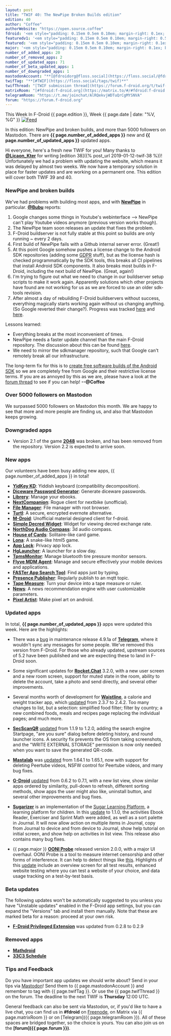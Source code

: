 ```yaml
---
layout: post
title: "TWIF 40: The NewPipe Broken Builds edition"
edition: 40
author: "Coffee"
authorWebsite: "https://open.source.coffee"
fdroid: '<em style="padding: 0.15em 0.5em 0.10em; margin-right: 0.1ex; border-style: solid; border-width: medium; border-radius: 1em; color: #0d47a1; font-style: normal; font-weight: bold;">F-Droid</em>'
featuredv1: '<em style="padding: 0.15em 0.5em 0.10em; margin-right: 0.5ex; box-shadow: 0.1em 0.05em 0.1em rgba(0, 0, 0, 0.3); border-radius: 1em; color: black; background: linear-gradient(orange, yellow);">Featured</em>'
featured: '<em style="padding: 0.15em 0.5em 0.10em; margin-right: 0.1ex; border-style: solid; border-width: medium; border-radius: 1em; color: orange; font-style: normal; font-weight: bold;">Featured</em>'
major: '<em style="padding: 0.15em 0.5em 0.10em; margin-right: 0.1ex; border-style: solid; border-width: medium; border-radius: 1em; color: #8ab000; font-style: normal; font-weight: bold;">Major</em>'
number_of_added_apps: 20
number_of_removed_apps: 2
number_of_updated_apps: 71
number_of_beta_updated_apps: 1
number_of_downgraded_apps: 1
mastodonAccount: "**[@fdroidorg@floss.social](https://floss.social/@fdroidorg)**"
twifTag: "**[#TWIF](https://floss.social/tags/twif)**"
twifThread: "[TWIF submission thread](https://forum.f-droid.org/t/twif-submission-thread)"
matrixRoom: "[#fdroid:f-droid.org](https://matrix.to/#/#fdroid:f-droid.org)"
telegramRoom: "https://t.me/joinchat/AlRQekvjWDTuQrCgMYSNVA"
forum: "https://forum.f-droid.org"
---
```


This Week In F-Droid {{ page.edition }}, Week {{ page.date | date: "%V, %G" }} <a href="{{ site.baseurl }}/feed.xml"><img src="{% asset Feed-icon-16x16.png %}" alt="Feed"></a>

In this edition: NewPipe and broken builds, and more than 5000 followers on Mastodon.
There are **{{ page.number_of_added_apps }}** new and **{{ page.number_of_updated_apps }}** updated apps.

<!--more-->

Hi everyone, here's a fresh new TWIF for you! Many thanks to **[@Licaon\_Kter](https://forum.f-droid.org/u/Licaon_Kter)** for writing [edition 38]({% post_url 2019-01-12-twif-38 %})! Unfortunately we had a problem with updating the website, which means it was delayed by almost two weeks. We now have a temporary solution in place for faster updates and are working on a permanent one. This edition will cover both TWIF 39 and 40.

### NewPipe and broken builds

We've had problems with building most apps, and with **[NewPipe](https://f-droid.org/packages/org.schabi.newpipe/)** in particular. **[@Bubu](https://forum.f-droid.org/u/Bubu)** reports:

1. Google changes some things in Youtube's webinterface --> NewPipe can't play Youtube videos anymore (previous version works though).
2. The NewPipe team soon releases an update that fixes the problem.
3. F-Droid buildserver is not fully stable at this point so builds are only running ~ every 2 days.
4. First build of NewPipe fails with a Github internal server error. (Great!)
5. At this point Google somehow pushes a license change to the Android SDK repositories (adding some [GDPR](https://en.wikipedia.org/wiki/General_Data_Protection_Regulation) stuff), but as the license hash is checked programmatically by the SDK tools, this breaks all CI pipelines that install Android SDK components. It also breaks most builds in F-Droid, including the next build of NewPipe. (Great, again!)
6. I'm trying to figure out what we need to change in our buildserver setup scripts to make it work again. Apparently solutions which other projects have found are not working for us as we are forced to use an older sdk-tools revision.
7. After almost a day of rebuilding F-Droid buildservers without success, everything magically starts working again without us changing anything. (So Google reverted their change?). Progress was tracked [here](https://gitlab.com/fdroid/fdroidserver/issues/620) and [here](https://gitlab.com/fdroid/fdroidserver/merge_requests/610).

Lessons learned:

* Everything breaks at the most inconvenient of times.
* NewPipe needs a faster update channel than the main F-Droid repository. The discussion about this can be found [here](https://github.com/TeamNewPipe/NewPipe/issues/1981).
* We need to mirror the sdkmanager repository, such that Google can't remotely break all our infrastructure.

The long-term fix for this is to [create free software builds of the Android SDK](https://forum.f-droid.org/t/call-for-help-making-free-software-builds-of-the-android-sdk/4685) so we are completely free from Google and their restrictive license terms. If you are as annoyed by this as we are, please have a look at the [forum thread](https://forum.f-droid.org/t/call-for-help-making-free-software-builds-of-the-android-sdk/4685) to see if you can help! **--@Coffee**

### Over 5000 followers on Mastodon

We surpassed 5000 followers on Mastodon this month. We are happy to see that more and more people are finding us, and also that Mastodon keeps growing.

### Downgraded apps

* Version 2.1 of the game **[2048](https://f-droid.org/packages/com.uberspot.a2048/)** was broken, and has been removed from the repository. Version 2.2 is expected to arrive soon.

### New apps

Our volunteers have been busy adding new apps, {{ page.number_of_added_apps }} in total!

* **[YidKey KD](https://f-droid.org/packages/click.dummer.yidkey/)**: Yiddish keyboard (compatibility decomposition).
* **[Diceware Password Generator](https://f-droid.org/packages/com.aptasystems.dicewarepasswordgenerator/)**: Generate diceware passwords.
* **[Librery](https://f-droid.org/packages/com.example.harisont.librery/)**: Manage your ebooks.
* **[NextCompanion](https://f-droid.org/packages/com.example.hochi.nextcompanion/)**: Rogue client for nextbike (unofficial).
* **[File Manager](https://f-droid.org/packages/com.github.axet.filemanager/)**: File manager with root browser.
* **[Turtl](https://f-droid.org/packages/com.lyonbros.turtl/)**: A secure, encrypted evernote alternative.
* **[M-Droid](https://f-droid.org/packages/com.mdroid/)**: Unofficial material designed client for f-droid.
* **[Simple Decred Widget](https://f-droid.org/packages/com.simpledecredwidget/)**: Widget for viewing decred exchange rate.
* **[NorthDog Audio Compass](https://f-droid.org/packages/cz.harvie.northdog/)**: 3d audio compass.
* **[House of Cards](https://f-droid.org/packages/eu.veldsoft.house.of.cards/)**: Solitaire-like card game.
* **[Lona](https://f-droid.org/packages/io.github.lufte.lona/)**: A snake-like html5 game.
* **[App Lock](https://f-droid.org/packages/io.github.subhamtyagi.privacyapplock/)**: Privacy app lock.
* **[HgLauncher](https://f-droid.org/packages/mono.hg/)**: A launcher for a slow day.
* **[TpmsMonitor](https://f-droid.org/packages/nodomain.freeyourgadget.tpmsmonitor/)**: Manage bluetooth tire pressure monitor sensors.
* **[Flyve MDM Agent](https://f-droid.org/packages/org.flyve.mdm.agent.mqtt/)**: Manage and secure effectively your mobile devices and applications.
* **[FASTer App Search Tool](https://f-droid.org/packages/org.ligi.faster/)**: Find apps just by typing.
* **[Presence Publisher](https://f-droid.org/packages/org.ostrya.presencepublisher/)**: Regularly publish to an mqtt topic.
* **[Tape Measure](https://f-droid.org/packages/org.secuso.privacyfriendlytapemeasure/)**: Turn your device into a tape measure or ruler.
* **[News](https://f-droid.org/packages/press.condense.www/)**: A news recommendation engine with user customizable parameters.
* **[Pixel Artist](https://f-droid.org/packages/rodrigodavy.com.github.pixelartist/)**: Make pixel art on android.

### Updated apps

In total, **{{ page.number_of_updated_apps }}** apps were updated this week. Here are the highlights:

* There was a [bug](https://github.com/Telegram-FOSS-Team/Telegram-FOSS/issues/288) in maintenance release 4.9.1a of **[Telegram](https://f-droid.org/packages/org.telegram.messenger/)**, where it wouldn't sync any messages for some people. We've removed this version from F-Droid. For those who already updated, upstream sources of 5.2 have been published and we are expecting these to land in F-Droid soon.

* Some significant updates for **[Rocket.Chat](https://f-droid.org/packages/chat.rocket.android/)** 3.2.0, with a new user screen and a new room screen, support for muted state in the room, ability to delete the account, take a photo and send directly, and several other improvements.

* Several months worth of development for **[Waistline](https://f-droid.org/packages/com.waist.line/)**, a calorie and weight tracker app, which [updated](https://github.com/davidhealey/waistline/releases) from 2.3.7 to 2.4.2. Too many changes to list, but a selection: simplified food filter; filter by country; a new combined foods, meals and recipes page replacing the individual pages; and much more.

* **[SecScanQR](https://f-droid.org/packages/de.t_dankworth.secscanqr/)** [updated](https://github.com/Fr4gorSoftware/SecScanQR/releases) from 1.1.9 to 1.2.0, adding the search engine Startpage, "are you sure" dialog before deleting history, and round launcher icons. A security fix prevents the OS from taking screenshots, and the "WRITE EXTERNAL STORAGE" permission is now only needed when you want to save the generated QR-code.

* **[Mastalab](https://f-droid.org/packages/fr.gouv.etalab.mastodon/)** was [updated](https://gitlab.com/tom79/mastalab/tags) from 1.64.1 to 1.65.1, now with support for deleting Peertube videos, NSFW control for Peertube videos, and many bug fixes.

* **[G-Droid](https://f-droid.org/packages/org.gdroid.gdroid/)** [updated](https://gitlab.com/gdroid/gdroidclient/tags) from 0.6.2 to 0.7.1, with a new list view, show similar apps ordered by similarity, pull-down to refresh, different sorting methods, show apps the user might also like, uninstall button, and several other improvements and bug fixes.

* **[Sugarizer](https://f-droid.org/packages/org.olpc_france.sugarizer/)** is an implementation of the [Sugar Learning Platform](https://sugarlabs.org), a learning platform for children. In this [update](https://github.com/llaske/sugarizer/blob/HEAD/CHANGELOG.md) to 1.1.0, the activities Ebook Reader, Exerciser and Sprint Math were added, as well as a sort palette in Journal. It will now allow action on multiple items in Journal, copy from Journal to device and from device to Journal, show help tutorial on initial screen, and show help on activities in list view. This release also contains many bug fixes.

* {{ page.major }} **[OONI Probe](https://f-droid.org/packages/org.openobservatory.ooniprobe/)** released version 2.0.0, with a major UI overhaul. OONI Probe is a tool to measure internet censorship and other forms of interference. It can help to detect things like [this](https://ooni.torproject.org/post/zimbabwe-protests-social-media-blocking-2019/). Highlights of this [update](https://github.com/ooni/probe-android/releases) include an overview screen for all test results, enhanced website testing where you can test a website of your choice, and data usage tracking on a test-by-test basis.

### Beta updates

The following updates won't be automatically suggested to you unless you have "Unstable updates" enabled in the F-Droid app settings, but you can expand the "Versions" tab and install them manually. Note that these are marked beta for a reason: proceed at your own risk.

* **[F-Droid Privileged Extension](https://f-droid.org/packages/org.fdroid.fdroid.privileged/)** was updated from 0.2.8 to 0.2.9

### Removed apps

* **[Mathdroid](https://f-droid.org/wiki/page/org.jessies.mathdroid)**
* **[33C3 Schedule](https://f-droid.org/wiki/page/org.ligi.fahrplan)**

### Tips and Feedback

Do you have important app updates we should write about? Send in your tips via [Mastodon](https://joinmastodon.org)! Send them to {{ page.mastodonAccount }} and remember to tag with {{ page.twifTag }}. Or use the {{ page.twifThread }} on the forum. The deadline to the next TWIF is **Thursday** 12:00 UTC.

General feedback can also be sent via Mastodon, or, if you'd like to have a live chat, you can find us in **#fdroid** on [Freenode](https://freenode.net), on Matrix via {{ page.matrixRoom }} or on [Telegram]({{ page.telegramRoom }}). All of these spaces are bridged together, so the choice is yours. You can also join us on the **[forum]({{ page.forum }})**.
